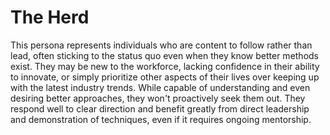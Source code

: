 # The Herd

This persona represents individuals who are content to follow rather than lead, often sticking to the status quo even when they know better methods exist. They may be new to the workforce, lacking confidence in their ability to innovate, or simply prioritize other aspects of their lives over keeping up with the latest industry trends. While capable of understanding and even desiring better approaches, they won't proactively seek them out. They respond well to clear direction and benefit greatly from direct leadership and demonstration of techniques, even if it requires ongoing mentorship.

